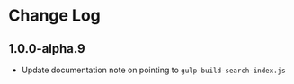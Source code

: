 # Change Log

## 1.0.0-alpha.9

* Update documentation note on pointing to `gulp-build-search-index.js`

